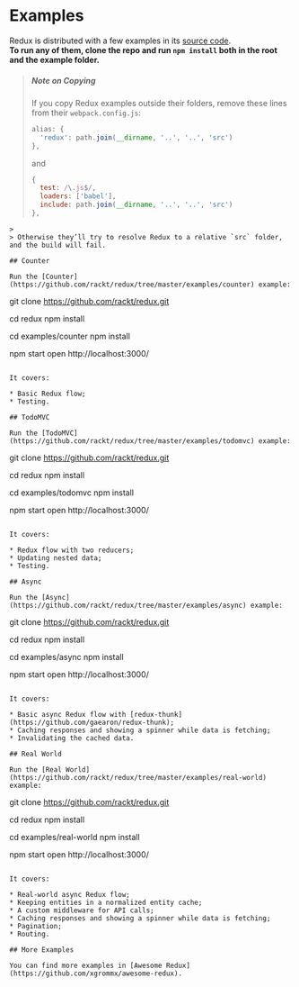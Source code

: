 # Examples

Redux is distributed with a few examples in its [source code](https://github.com/rackt/redux/tree/master/examples).  
**To run any of them, clone the repo and run `npm install` both in the root and the example folder.**

>##### Note on Copying
>If you copy Redux examples outside their folders, remove these lines from their `webpack.config.js`:
>
>```js
>alias: {
>   'redux': path.join(__dirname, '..', '..', 'src')
>},
>```
>and
>```js
>{
>   test: /\.js$/,
>   loaders: ['babel'],
>   include: path.join(__dirname, '..', '..', 'src')
>},
```
>
> Otherwise they’ll try to resolve Redux to a relative `src` folder, and the build will fail.

## Counter

Run the [Counter](https://github.com/rackt/redux/tree/master/examples/counter) example:

```
git clone https://github.com/rackt/redux.git

cd redux
npm install

cd examples/counter
npm install

npm start
open http://localhost:3000/
```

It covers:

* Basic Redux flow;
* Testing.

## TodoMVC

Run the [TodoMVC](https://github.com/rackt/redux/tree/master/examples/todomvc) example:

```
git clone https://github.com/rackt/redux.git

cd redux
npm install

cd examples/todomvc
npm install

npm start
open http://localhost:3000/
```

It covers:

* Redux flow with two reducers;
* Updating nested data;
* Testing.

## Async

Run the [Async](https://github.com/rackt/redux/tree/master/examples/async) example:

```
git clone https://github.com/rackt/redux.git

cd redux
npm install

cd examples/async
npm install

npm start
open http://localhost:3000/
```

It covers:

* Basic async Redux flow with [redux-thunk](https://github.com/gaearon/redux-thunk);
* Caching responses and showing a spinner while data is fetching;
* Invalidating the cached data.

## Real World

Run the [Real World](https://github.com/rackt/redux/tree/master/examples/real-world) example:

```
git clone https://github.com/rackt/redux.git

cd redux
npm install

cd examples/real-world
npm install

npm start
open http://localhost:3000/
```

It covers:

* Real-world async Redux flow;
* Keeping entities in a normalized entity cache;
* A custom middleware for API calls;
* Caching responses and showing a spinner while data is fetching;
* Pagination;
* Routing.

## More Examples

You can find more examples in [Awesome Redux](https://github.com/xgrommx/awesome-redux).
